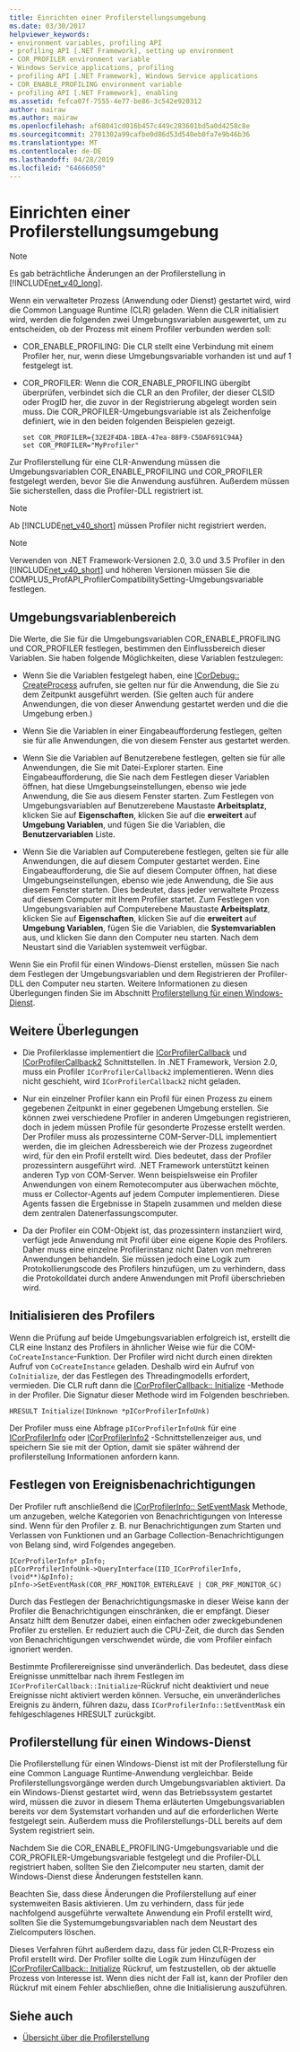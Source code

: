 ```yaml
---
title: Einrichten einer Profilerstellungsumgebung
ms.date: 03/30/2017
helpviewer_keywords:
- environment variables, profiling API
- profiling API [.NET Framework], setting up environment
- COR_PROFILER environment variable
- Windows Service applications, profiling
- profiling API [.NET Framework], Windows Service applications
- COR_ENABLE_PROFILING environment variable
- profiling API [.NET Framework], enabling
ms.assetid: fefca07f-7555-4e77-be86-3c542e928312
author: mairaw
ms.author: mairaw
ms.openlocfilehash: af68041cd016b457c449c283601bd5a0d4258c8e
ms.sourcegitcommit: 2701302a99cafbe0d86d53d540eb0fa7e9b46b36
ms.translationtype: MT
ms.contentlocale: de-DE
ms.lasthandoff: 04/28/2019
ms.locfileid: "64666050"
---
```

# <a name="setting-up-a-profiling-environment"></a>Einrichten einer Profilerstellungsumgebung
> [!NOTE]
>  Es gab beträchtliche Änderungen an der Profilerstellung in [!INCLUDE[net_v40_long](../../../../includes/net-v40-long-md.md)].  
  
 Wenn ein verwalteter Prozess (Anwendung oder Dienst) gestartet wird, wird die Common Language Runtime (CLR) geladen. Wenn die CLR initialisiert wird, werden die folgenden zwei Umgebungsvariablen ausgewertet, um zu entscheiden, ob der Prozess mit einem Profiler verbunden werden soll:  
  
- COR_ENABLE_PROFILING: Die CLR stellt eine Verbindung mit einem Profiler her, nur, wenn diese Umgebungsvariable vorhanden ist und auf 1 festgelegt ist.  
  
- COR_PROFILER: Wenn die COR_ENABLE_PROFILING übergibt überprüfen, verbindet sich die CLR an den Profiler, der dieser CLSID oder ProgID her, die zuvor in der Registrierung abgelegt worden sein muss. Die COR_PROFILER-Umgebungsvariable ist als Zeichenfolge definiert, wie in den beiden folgenden Beispielen gezeigt.  
  
    ```  
    set COR_PROFILER={32E2F4DA-1BEA-47ea-88F9-C5DAF691C94A}  
    set COR_PROFILER="MyProfiler"  
    ```  
  
 Zur Profilerstellung für eine CLR-Anwendung müssen die Umgebungsvariablen COR_ENABLE_PROFILING und COR_PROFILER festgelegt werden, bevor Sie die Anwendung ausführen. Außerdem müssen Sie sicherstellen, dass die Profiler-DLL registriert ist.  
  
> [!NOTE]
>  Ab [!INCLUDE[net_v40_short](../../../../includes/net-v40-short-md.md)] müssen Profiler nicht registriert werden.  
  
> [!NOTE]
>  Verwenden von .NET Framework-Versionen 2.0, 3.0 und 3.5 Profiler in den [!INCLUDE[net_v40_short](../../../../includes/net-v40-short-md.md)] und höheren Versionen müssen Sie die COMPLUS_ProfAPI_ProfilerCompatibilitySetting-Umgebungsvariable festlegen.  
  
## <a name="environment-variable-scope"></a>Umgebungsvariablenbereich  
 Die Werte, die Sie für die Umgebungsvariablen COR_ENABLE_PROFILING und COR_PROFILER festlegen, bestimmen den Einflussbereich dieser Variablen. Sie haben folgende Möglichkeiten, diese Variablen festzulegen:  
  
- Wenn Sie die Variablen festgelegt haben, eine [ICorDebug:: CreateProcess](../../../../docs/framework/unmanaged-api/debugging/icordebug-createprocess-method.md) aufrufen, sie gelten nur für die Anwendung, die Sie zu dem Zeitpunkt ausgeführt werden. (Sie gelten auch für andere Anwendungen, die von dieser Anwendung gestartet werden und die die Umgebung erben.)  
  
- Wenn Sie die Variablen in einer Eingabeaufforderung festlegen, gelten sie für alle Anwendungen, die von diesem Fenster aus gestartet werden.  
  
- Wenn Sie die Variablen auf Benutzerebene festlegen, gelten sie für alle Anwendungen, die Sie mit Datei-Explorer starten. Eine Eingabeaufforderung, die Sie nach dem Festlegen dieser Variablen öffnen, hat diese Umgebungseinstellungen, ebenso wie jede Anwendung, die Sie aus diesem Fenster starten. Zum Festlegen von Umgebungsvariablen auf Benutzerebene Maustaste **Arbeitsplatz**, klicken Sie auf **Eigenschaften**, klicken Sie auf die **erweitert** auf **Umgebung Variablen**, und fügen Sie die Variablen, die **Benutzervariablen** Liste.  
  
- Wenn Sie die Variablen auf Computerebene festlegen, gelten sie für alle Anwendungen, die auf diesem Computer gestartet werden. Eine Eingabeaufforderung, die Sie auf diesem Computer öffnen, hat diese Umgebungseinstellungen, ebenso wie jede Anwendung, die Sie aus diesem Fenster starten. Dies bedeutet, dass jeder verwaltete Prozess auf diesem Computer mit Ihrem Profiler startet. Zum Festlegen von Umgebungsvariablen auf Computerebene Maustaste **Arbeitsplatz**, klicken Sie auf **Eigenschaften**, klicken Sie auf die **erweitert** auf **Umgebung Variablen**, fügen Sie die Variablen, die **Systemvariablen** aus, und klicken Sie dann den Computer neu starten. Nach dem Neustart sind die Variablen systemweit verfügbar.  
  
 Wenn Sie ein Profil für einen Windows-Dienst erstellen, müssen Sie nach dem Festlegen der Umgebungsvariablen und dem Registrieren der Profiler-DLL den Computer neu starten. Weitere Informationen zu diesen Überlegungen finden Sie im Abschnitt [Profilerstellung für einen Windows-Dienst](#windows_service).  
  
## <a name="additional-considerations"></a>Weitere Überlegungen  
  
- Die Profilerklasse implementiert die [ICorProfilerCallback](../../../../docs/framework/unmanaged-api/profiling/icorprofilercallback-interface.md) und [ICorProfilerCallback2](../../../../docs/framework/unmanaged-api/profiling/icorprofilercallback2-interface.md) Schnittstellen. In .NET Framework, Version 2.0, muss ein Profiler `ICorProfilerCallback2` implementieren. Wenn dies nicht geschieht, wird `ICorProfilerCallback2` nicht geladen.  
  
- Nur ein einzelner Profiler kann ein Profil für einen Prozess zu einem gegebenen Zeitpunkt in einer gegebenen Umgebung erstellen. Sie können zwei verschiedene Profiler in anderen Umgebungen registrieren, doch in jedem müssen Profile für gesonderte Prozesse erstellt werden. Der Profiler muss als prozessinterne COM-Server-DLL implementiert werden, die im gleichen Adressbereich wie der Prozess zugeordnet wird, für den ein Profil erstellt wird. Dies bedeutet, dass der Profiler prozessintern ausgeführt wird. .NET Framework unterstützt keinen anderen Typ von COM-Server. Wenn beispielsweise ein Profiler Anwendungen von einem Remotecomputer aus überwachen möchte, muss er Collector-Agents auf jedem Computer implementieren. Diese Agents fassen die Ergebnisse in Stapeln zusammen und melden diese dem zentralen Datenerfassungscomputer.  
  
- Da der Profiler ein COM-Objekt ist, das prozessintern instanziiert wird, verfügt jede Anwendung mit Profil über eine eigene Kopie des Profilers. Daher muss eine einzelne Profilerinstanz nicht Daten von mehreren Anwendungen behandeln. Sie müssen jedoch eine Logik zum Protokollierungscode des Profilers hinzufügen, um zu verhindern, dass die Protokolldatei durch andere Anwendungen mit Profil überschrieben wird.  
  
## <a name="initializing-the-profiler"></a>Initialisieren des Profilers  
 Wenn die Prüfung auf beide Umgebungsvariablen erfolgreich ist, erstellt die CLR eine Instanz des Profilers in ähnlicher Weise wie für die COM-`CoCreateInstance`-Funktion. Der Profiler wird nicht durch einen direkten Aufruf von `CoCreateInstance` geladen. Deshalb wird ein Aufruf von `CoInitialize`, der das Festlegen des Threadingmodells erfordert, vermieden. Die CLR ruft dann die [ICorProfilerCallback:: Initialize](../../../../docs/framework/unmanaged-api/profiling/icorprofilercallback-initialize-method.md) -Methode in der Profiler. Die Signatur dieser Methode wird im Folgenden beschrieben.  
  
```  
HRESULT Initialize(IUnknown *pICorProfilerInfoUnk)  
```  
  
 Der Profiler muss eine Abfrage `pICorProfilerInfoUnk` für eine [ICorProfilerInfo](../../../../docs/framework/unmanaged-api/profiling/icorprofilerinfo-interface.md) oder [ICorProfilerInfo2](../../../../docs/framework/unmanaged-api/profiling/icorprofilerinfo2-interface.md) -Schnittstellenzeiger aus, und speichern Sie sie mit der Option, damit sie später während der profilerstellung Informationen anfordern kann.  
  
## <a name="setting-event-notifications"></a>Festlegen von Ereignisbenachrichtigungen  
 Der Profiler ruft anschließend die [ICorProfilerInfo:: SetEventMask](../../../../docs/framework/unmanaged-api/profiling/icorprofilerinfo-seteventmask-method.md) Methode, um anzugeben, welche Kategorien von Benachrichtigungen von Interesse sind. Wenn für den Profiler z. B. nur Benachrichtigungen zum Starten und Verlassen von Funktionen und an Garbage Collection-Benachrichtigungen von Belang sind, wird Folgendes angegeben.  
  
```  
ICorProfilerInfo* pInfo;  
pICorProfilerInfoUnk->QueryInterface(IID_ICorProfilerInfo, (void**)&pInfo);  
pInfo->SetEventMask(COR_PRF_MONITOR_ENTERLEAVE | COR_PRF_MONITOR_GC)  
```  
  
 Durch das Festlegen der Benachrichtigungsmaske in dieser Weise kann der Profiler die Benachrichtigungen einschränken, die er empfängt. Dieser Ansatz hilft dem Benutzer dabei, einen einfachen oder zweckgebundenen Profiler zu erstellen. Er reduziert auch die CPU-Zeit, die durch das Senden von Benachrichtigungen verschwendet würde, die vom Profiler einfach ignoriert werden.  
  
 Bestimmte Profilerereignisse sind unveränderlich. Das bedeutet, dass diese Ereignisse unmittelbar nach ihrem Festlegen im `ICorProfilerCallback::Initialize`-Rückruf nicht deaktiviert und neue Ereignisse nicht aktiviert werden können. Versuche, ein unveränderliches Ereignis zu ändern, führen dazu, dass `ICorProfilerInfo::SetEventMask` ein fehlgeschlagenes HRESULT zurückgibt.  
  
<a name="windows_service"></a>   
## <a name="profiling-a-windows-service"></a>Profilerstellung für einen Windows-Dienst  
 Die Profilerstellung für einen Windows-Dienst ist mit der Profilerstellung für eine Common Language Runtime-Anwendung vergleichbar. Beide Profilerstellungsvorgänge werden durch Umgebungsvariablen aktiviert. Da ein Windows-Dienst gestartet wird, wenn das Betriebssystem gestartet wird, müssen die zuvor in diesem Thema erläuterten Umgebungsvariablen bereits vor dem Systemstart vorhanden und auf die erforderlichen Werte festgelegt sein. Außerdem muss die Profilerstellungs-DLL bereits auf dem System registriert sein.  
  
 Nachdem Sie die COR_ENABLE_PROFILING-Umgebungsvariable und die COR_PROFILER-Umgebungsvariable festgelegt und die Profiler-DLL registriert haben, sollten Sie den Zielcomputer neu starten, damit der Windows-Dienst diese Änderungen feststellen kann.  
  
 Beachten Sie, dass diese Änderungen die Profilerstellung auf einer systemweiten Basis aktivieren. Um zu verhindern, dass für jede nachfolgend ausgeführte verwaltete Anwendung ein Profil erstellt wird, sollten Sie die Systemumgebungsvariablen nach dem Neustart des Zielcomputers löschen.  
  
 Dieses Verfahren führt außerdem dazu, dass für jeden CLR-Prozess ein Profil erstellt wird. Der Profiler sollte die Logik zum Hinzufügen der [ICorProfilerCallback:: Initialize](../../../../docs/framework/unmanaged-api/profiling/icorprofilercallback-initialize-method.md) Rückruf, um festzustellen, ob der aktuelle Prozess von Interesse ist. Wenn dies nicht der Fall ist, kann der Profiler den Rückruf mit einem Fehler abschließen, ohne die Initialisierung auszuführen.  
  
## <a name="see-also"></a>Siehe auch

- [Übersicht über die Profilerstellung](../../../../docs/framework/unmanaged-api/profiling/profiling-overview.md)
